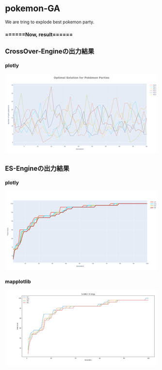 # pokemon-GA

We are tring to explode best pokemon party.

### ======Now, result======
## CrossOver-Engineの出力結果
### plotly
![Figure_1](https://github.com/pokemon-GA/CrossOver-Engine/blob/main/newplot.png)
## ES-Engineの出力結果
### plotly
![Figure_1](https://github.com/pokemon-GA/ES-Engine/blob/main/plotly.png)
### mapplotlib
![Figure_1](https://github.com/pokemon-GA/ES-Engine/blob/main/Figure_1.png)
